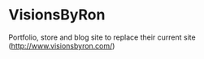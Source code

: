 # VisionsByRon
Portfolio, store and blog site to replace their current site (http://www.visionsbyron.com/)
